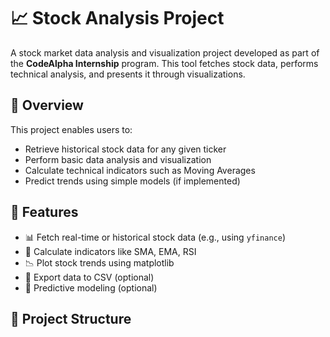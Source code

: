 # 📈 Stock Analysis Project

A stock market data analysis and visualization project developed as part of the **CodeAlpha Internship** program. This tool fetches stock data, performs technical analysis, and presents it through visualizations.

## 🧠 Overview

This project enables users to:

- Retrieve historical stock data for any given ticker
- Perform basic data analysis and visualization
- Calculate technical indicators such as Moving Averages
- Predict trends using simple models (if implemented)

## 🚀 Features

- 📊 Fetch real-time or historical stock data (e.g., using `yfinance`)
- 🧮 Calculate indicators like SMA, EMA, RSI
- 📉 Plot stock trends using matplotlib
- 📁 Export data to CSV (optional)
- 🧠 Predictive modeling (optional)

## 📂 Project Structure

